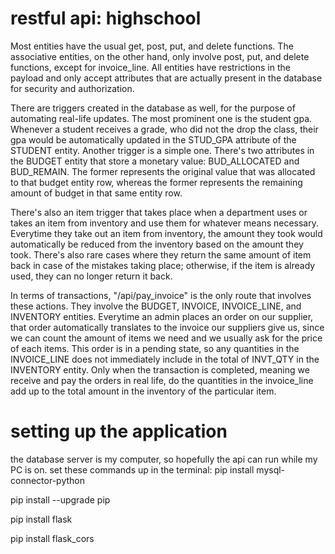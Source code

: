 # restful api: highschool
Most entities have the usual get, post, put, and delete functions. The associative entities, on the other hand, only involve post, put, and delete functions, except for invoice_line.
All entities have restrictions in the payload and only accept attributes that are actually present in the database for security and authorization. 

There are triggers created in the database as well, for the purpose of automating real-life updates. The most prominent one is the student gpa. Whenever a student receives a grade, who did not the drop the class, their gpa would be automatically updated in the STUD_GPA attribute of the STUDENT entity. Another trigger is a simple one. There's two attributes in the BUDGET entity that store a monetary value: BUD_ALLOCATED and BUD_REMAIN. The former represents the original value that was allocated to that budget entity row, whereas the former represents the remaining amount of budget in that same entity row. 

There's also an item trigger that takes place when a department uses or takes an item from inventory and use them for whatever means necessary. Everytime they take out an item from inventory, the amount they took would automatically be reduced from the inventory based on the amount they took. There's also rare cases where they return the same amount of item back in case of the mistakes taking place; otherwise, if the item is already used, they can no longer return it back. 

In terms of transactions, "/api/pay_invoice" is the only route that involves these actions. They involve the BUDGET, INVOICE, INVOICE_LINE, and INVENTORY entities. Everytime an admin places an order on our supplier, that order automatically translates to the invoice our suppliers give us, since we can count the amount of items we need and we usually ask for the price of each items. This order is in a pending state, so any quantities in the INVOICE_LINE does not immediately include in the total of INVT_QTY in the INVENTORY entity. Only when the transaction is completed, meaning we receive and pay the orders in real life, do the quantities in the invoice_line add up to the total amount in the inventory of the particular item. 

# setting up the application
the database server is my computer, so hopefully the api can run while my PC is on. 
set these commands up in the terminal: 
pip install mysql-connector-python

pip install --upgrade pip

pip install flask

pip install flask_cors
